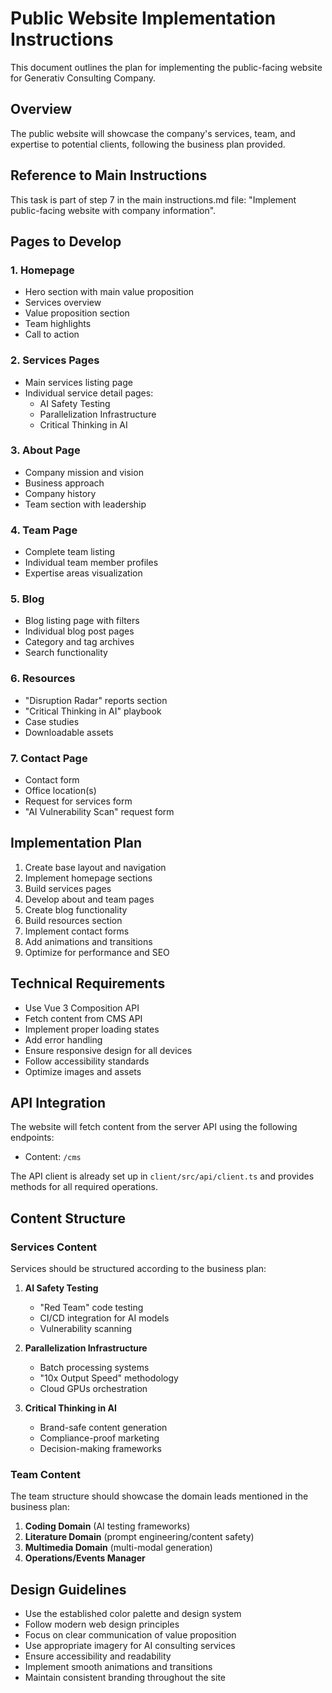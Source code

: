 # Public Website Implementation Instructions

This document outlines the plan for implementing the public-facing website for Generativ Consulting Company.

## Overview

The public website will showcase the company's services, team, and expertise to potential clients, following the business plan provided.

## Reference to Main Instructions

This task is part of step 7 in the main instructions.md file: "Implement public-facing website with company information".

## Pages to Develop

### 1. Homepage
- Hero section with main value proposition
- Services overview
- Value proposition section
- Team highlights
- Call to action

### 2. Services Pages
- Main services listing page
- Individual service detail pages:
  - AI Safety Testing
  - Parallelization Infrastructure
  - Critical Thinking in AI

### 3. About Page
- Company mission and vision
- Business approach
- Company history
- Team section with leadership

### 4. Team Page
- Complete team listing
- Individual team member profiles
- Expertise areas visualization

### 5. Blog
- Blog listing page with filters
- Individual blog post pages
- Category and tag archives
- Search functionality

### 6. Resources
- "Disruption Radar" reports section
- "Critical Thinking in AI" playbook
- Case studies
- Downloadable assets

### 7. Contact Page
- Contact form
- Office location(s)
- Request for services form
- "AI Vulnerability Scan" request form

## Implementation Plan

1. Create base layout and navigation
2. Implement homepage sections
3. Build services pages
4. Develop about and team pages
5. Create blog functionality
6. Build resources section
7. Implement contact forms
8. Add animations and transitions
9. Optimize for performance and SEO

## Technical Requirements

- Use Vue 3 Composition API
- Fetch content from CMS API
- Implement proper loading states
- Add error handling
- Ensure responsive design for all devices
- Follow accessibility standards
- Optimize images and assets

## API Integration

The website will fetch content from the server API using the following endpoints:

- Content: `/cms`

The API client is already set up in `client/src/api/client.ts` and provides methods for all required operations.

## Content Structure

### Services Content

Services should be structured according to the business plan:

1. **AI Safety Testing**
   - "Red Team" code testing
   - CI/CD integration for AI models
   - Vulnerability scanning

2. **Parallelization Infrastructure**
   - Batch processing systems
   - "10x Output Speed" methodology
   - Cloud GPUs orchestration

3. **Critical Thinking in AI**
   - Brand-safe content generation
   - Compliance-proof marketing
   - Decision-making frameworks

### Team Content

The team structure should showcase the domain leads mentioned in the business plan:

1. **Coding Domain** (AI testing frameworks)
2. **Literature Domain** (prompt engineering/content safety)
3. **Multimedia Domain** (multi-modal generation)
4. **Operations/Events Manager**

## Design Guidelines

- Use the established color palette and design system
- Follow modern web design principles
- Focus on clear communication of value proposition
- Use appropriate imagery for AI consulting services
- Ensure accessibility and readability
- Implement smooth animations and transitions
- Maintain consistent branding throughout the site
